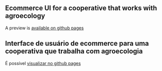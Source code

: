 ## Ecommerce UI for a cooperative that works with agroecology 
A preview is [available on github pages](https://licuru.github.io/agroecology-ecommerce-ui/) 


## Interface de usuário de ecommerce para uma cooperativa que trabalha com agroecologia
É possível [visualizar no github pages](https://licuru.github.io/agroecology-ecommerce-ui/) 
